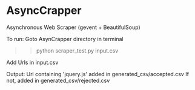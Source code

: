 # AsyncCrapper
Asynchronous Web Scraper (gevent + BeautifulSoup)

To run:
Goto AsynCrapper directory in terminal
>>python scraper_test.py input.csv

Add Urls in input.csv

Output:
Url containing 'jquery.js' added in generated_csv/accepted.csv
If not, added in generated_csv/rejected.csv
